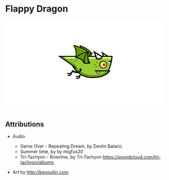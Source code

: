 # Flappy Dragon  

![Alt Text](resources/flappy-dragon-sprite-sheets.gif)

## Attributions  

- Audio
  - Game Over - Repeating Dream, by Devlin Bataric  
  - Summer time, by by migfus20  
  - Tri-Tachyon - Riverline, by Tri-Tachyon https://soundcloud.com/tri-tachyon/albums

- Art by http://bevouliin.com
